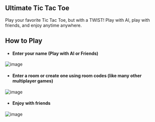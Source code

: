 ## Ultimate Tic Tac Toe

Play your favorite Tic Tac Toe, but with a TWIST!
Play with AI, play with friends, and enjoy anytime anywhere.

## How to Play
 - #### Enter your name (Play with AI or Friends)
  ![image](https://github.com/user-attachments/assets/45d28beb-8d50-436e-a719-a64b79e9ee8e)

 - #### Enter a room or create one using room codes (like many other multiplayer games)
![image](https://github.com/user-attachments/assets/f9354227-64b1-4438-919c-54c64ccc892e)

 - #### Enjoy with friends
 ![image](https://github.com/user-attachments/assets/758ff3fa-82f7-43f5-bd68-b82c65041be1)





